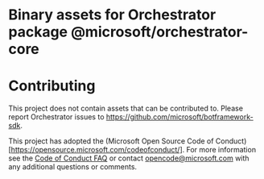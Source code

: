 
# Binary assets for Orchestrator package @microsoft/orchestrator-core

# Contributing

This project does not contain assets that can be contributed to.  Please report Orchestrator issues to https://github.com/microsoft/botframework-sdk.

This project has adopted the (Microsoft Open Source Code of Conduct)[https://opensource.microsoft.com/codeofconduct/].
For more information see the [Code of Conduct FAQ](https://opensource.microsoft.com/codeofconduct/faq/) or
contact [opencode@microsoft.com](mailto:opencode@microsoft.com) with any additional questions or comments.